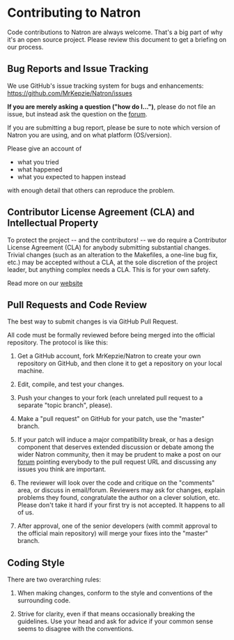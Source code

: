 Contributing to Natron
======================

Code contributions to Natron are always welcome. That's a big part of
why it's an open source project. Please review this document to get a
briefing on our process.


Bug Reports and Issue Tracking
------------------------------

We use GitHub's issue tracking system for bugs and enhancements:
https://github.com/MrKepzie/Natron/issues

**If you are merely asking a question ("how do I...")**, please do not file an
issue, but instead ask the question on the [forum](http://forum.natron.fr).

If you are submitting a bug report, please be sure to note which version of
Natron you are using, and on what platform (OS/version).

Please give an account of

* what you tried
* what happened
* what you expected to happen instead

with enough detail that others can reproduce the problem.


Contributor License Agreement (CLA) and Intellectual Property
-------------------------------------------------------------

To protect the project -- and the contributors! -- we do require a
Contributor License Agreement (CLA) for anybody submitting substantial
changes. Trivial changes (such as an alteration to the Makefiles, a one-line
bug fix, etc.) may be accepted without a CLA, at the sole discretion of the
project leader, but anything complex needs a CLA. This is for your own
safety.

Read more on our [website](http://natron.fr/cla)


Pull Requests and Code Review
-----------------------------

The best way to submit changes is via GitHub Pull Request.

All code must be formally reviewed before being merged into the official repository. The protocol is like this:

1. Get a GitHub account, fork MrKepzie/Natron to create your own repository on GitHub, and then clone it to get a repository on your local machine.

2. Edit, compile, and test your changes.

3. Push your changes to your fork (each unrelated pull request to a separate
"topic branch", please).

4. Make a "pull request" on GitHub for your patch, use the "master" branch.

5. If your patch will induce a major compatibility break, or has a design
component that deserves extended discussion or debate among the wider Natron
community, then it may be prudent to make a post on our [forum](http://forum.natron.fr) pointing everybody to
the pull request URL and discussing any issues you think are important.

6. The reviewer will look over the code and critique on the "comments" area,
or discuss in email/forum. Reviewers may ask for changes, explain problems they
found, congratulate the author on a clever solution, etc. Please don't take it hard if your
first try is not accepted. It happens to all of us.

7. After approval, one of the senior developers (with commit approval to the official main repository) will merge your fixes into the "master" branch.


Coding Style
------------

There are two overarching rules:

1. When making changes, conform to the style and conventions of the surrounding code.

2. Strive for clarity, even if that means occasionally breaking the
guidelines. Use your head and ask for advice if your common sense seems to
disagree with the conventions.

